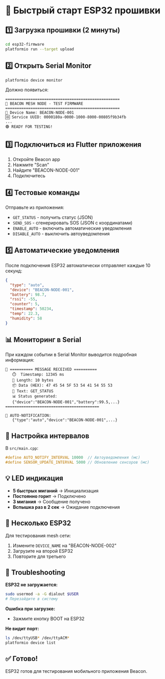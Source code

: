 # 🚀 Быстрый старт ESP32 прошивки

## 1️⃣ Загрузка прошивки (2 минуты)

```bash
cd esp32-firmware
platformio run --target upload
```

## 2️⃣ Открыть Serial Monitor

```bash
platformio device monitor
```

Должно появиться:

```
==================================================
🚀 BEACON MESH NODE - TEST FIRMWARE
==================================================
📱 Device Name: BEACON-NODE-001
🆔 Service UUID: 0000180a-0000-1000-8000-00805f9b34fb
...
🟢 READY FOR TESTING!
```

## 3️⃣ Подключиться из Flutter приложения

1. Откройте Beacon app
2. Нажмите "Scan"
3. Найдите "BEACON-NODE-001"
4. Подключитесь

## 4️⃣ Тестовые команды

Отправьте из приложения:

- `GET_STATUS` - получить статус (JSON)
- `SEND_SOS` - сгенерировать SOS (JSON с координатами)
- `ENABLE_AUTO` - включить автоматические уведомления
- `DISABLE_AUTO` - выключить автоуведомления

## 5️⃣ Автоматические уведомления

После подключения ESP32 автоматически отправляет каждые 10 секунд:

```json
{
  "type": "auto",
  "device": "BEACON-NODE-001",
  "battery": 98.7,
  "rssi": -55,
  "counter": 5,
  "timestamp": 50234,
  "temp": 22.3,
  "humidity": 58
}
```

## 📊 Мониторинг в Serial

При каждом событии в Serial Monitor выводится подробная информация:

```
📨 ========== MESSAGE RECEIVED ==========
   ⏱️  Timestamp: 12345 ms
   📏 Length: 10 bytes
   📦 Data (HEX): 47 45 54 5F 53 54 41 54 55 53
   💬 Text: GET_STATUS
   📊 Status generated:
   {"device":"BEACON-NODE-001","battery":99.5,...}
=========================================

🤖 AUTO-NOTIFICATION:
   {"type":"auto","device":"BEACON-NODE-001",...}
```

## 🔧 Настройка интервалов

В `src/main.cpp`:

```cpp
#define AUTO_NOTIFY_INTERVAL 10000  // Автоуведомления (мс)
#define SENSOR_UPDATE_INTERVAL 5000 // Обновление сенсоров (мс)
```

## 💡 LED индикация

- **5 быстрых миганий** → Инициализация
- **Постоянно горит** → Подключено
- **3 мигания** → Сообщение получено
- **Вспышка раз в 2 сек** → Ожидание подключения

## 📱 Несколько ESP32

Для тестирования mesh сети:

1. Измените `DEVICE_NAME` на "BEACON-NODE-002"
2. Загрузите на второй ESP32
3. Повторите для третьего

## 🐛 Troubleshooting

**ESP32 не загружается:**
```bash
sudo usermod -a -G dialout $USER
# Перезайдите в систему
```

**Ошибка при загрузке:**
- Зажмите кнопку BOOT на ESP32

**Не видит порт:**
```bash
ls /dev/ttyUSB* /dev/ttyACM*
platformio device list
```

## ✅ Готово!

ESP32 готов для тестирования мобильного приложения Beacon.
